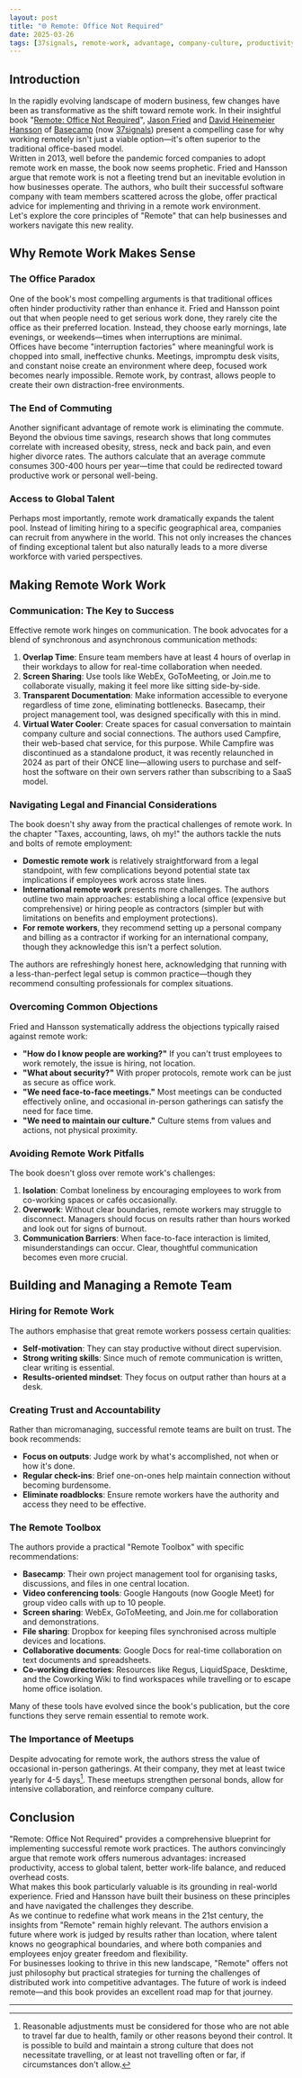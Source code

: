 ```yaml
---
layout: post
title: "🌐 Remote: Office Not Required"
date: 2025-03-26
tags: [37signals, remote-work, advantage, company-culture, productivity, best-practices, decision-making, onboarding]
---
```

<!--more-->

## Introduction

In the rapidly evolving landscape of modern business, few changes have been as transformative as the shift toward remote work. In their insightful book "[Remote: Office Not Required](https://basecamp.com/books#remote)", [Jason Fried](https://world.hey.com/jason) and [David Heinemeier Hansson](https://world.hey.com/david) of [Basecamp](https://en.wikipedia.org/w/index.php?title=Basecamp_(company)&redirect=no) (now [37signals](https://en.wikipedia.org/wiki/37signals)) present a compelling case for why working remotely isn't just a viable option—it's often superior to the traditional office-based model.  
Written in 2013, well before the pandemic forced companies to adopt remote work en masse, the book now seems prophetic. Fried and Hansson argue that remote work is not a fleeting trend but an inevitable evolution in how businesses operate. The authors, who built their successful software company with team members scattered across the globe, offer practical advice for implementing and thriving in a remote work environment.  
Let's explore the core principles of "Remote" that can help businesses and workers navigate this new reality.

## Why Remote Work Makes Sense

### The Office Paradox

One of the book's most compelling arguments is that traditional offices often hinder productivity rather than enhance it. Fried and Hansson point out that when people need to get serious work done, they rarely cite the office as their preferred location. Instead, they choose early mornings, late evenings, or weekends—times when interruptions are minimal.  
Offices have become "interruption factories" where meaningful work is chopped into small, ineffective chunks. Meetings, impromptu desk visits, and constant noise create an environment where deep, focused work becomes nearly impossible. Remote work, by contrast, allows people to create their own distraction-free environments.

### The End of Commuting

Another significant advantage of remote work is eliminating the commute. Beyond the obvious time savings, research shows that long commutes correlate with increased obesity, stress, neck and back pain, and even higher divorce rates. The authors calculate that an average commute consumes 300-400 hours per year—time that could be redirected toward productive work or personal well-being.

### Access to Global Talent

Perhaps most importantly, remote work dramatically expands the talent pool. Instead of limiting hiring to a specific geographical area, companies can recruit from anywhere in the world. This not only increases the chances of finding exceptional talent but also naturally leads to a more diverse workforce with varied perspectives.

## Making Remote Work Work

### Communication: The Key to Success

Effective remote work hinges on communication. The book advocates for a blend of synchronous and asynchronous communication methods:

1. **Overlap Time**: Ensure team members have at least 4 hours of overlap in their workdays to allow for real-time collaboration when needed.
2. **Screen Sharing**: Use tools like WebEx, GoToMeeting, or Join.me to collaborate visually, making it feel more like sitting side-by-side.
3. **Transparent Documentation**: Make information accessible to everyone regardless of time zone, eliminating bottlenecks. Basecamp, their project management tool, was designed specifically with this in mind.
4. **Virtual Water Cooler**: Create spaces for casual conversation to maintain company culture and social connections. The authors used Campfire, their web-based chat service, for this purpose. While Campfire was discontinued as a standalone product, it was recently relaunched in 2024 as part of their ONCE line—allowing users to purchase and self-host the software on their own servers rather than subscribing to a SaaS model.

### Navigating Legal and Financial Considerations

The book doesn't shy away from the practical challenges of remote work. In the chapter "Taxes, accounting, laws, oh my!" the authors tackle the nuts and bolts of remote employment:  
- **Domestic remote work** is relatively straightforward from a legal standpoint, with few complications beyond potential state tax implications if employees work across state lines.
- **International remote work** presents more challenges. The authors outline two main approaches: establishing a local office (expensive but comprehensive) or hiring people as contractors (simpler but with limitations on benefits and employment protections).
- **For remote workers**, they recommend setting up a personal company and billing as a contractor if working for an international company, though they acknowledge this isn't a perfect solution.

The authors are refreshingly honest here, acknowledging that running with a less-than-perfect legal setup is common practice—though they recommend consulting professionals for complex situations.

### Overcoming Common Objections

Fried and Hansson systematically address the objections typically raised against remote work:

- **"How do I know people are working?"** If you can't trust employees to work remotely, the issue is hiring, not location.
- **"What about security?"** With proper protocols, remote work can be just as secure as office work.
- **"We need face-to-face meetings."** Most meetings can be conducted effectively online, and occasional in-person gatherings can satisfy the need for face time.
- **"We need to maintain our culture."** Culture stems from values and actions, not physical proximity.

### Avoiding Remote Work Pitfalls

The book doesn't gloss over remote work's challenges:

1. **Isolation**: Combat loneliness by encouraging employees to work from co-working spaces or cafés occasionally.
2. **Overwork**: Without clear boundaries, remote workers may struggle to disconnect. Managers should focus on results rather than hours worked and look out for signs of burnout.
3. **Communication Barriers**: When face-to-face interaction is limited, misunderstandings can occur. Clear, thoughtful communication becomes even more crucial.

## Building and Managing a Remote Team

### Hiring for Remote Work

The authors emphasise that great remote workers possess certain qualities:  
- **Self-motivation**: They can stay productive without direct supervision.
- **Strong writing skills**: Since much of remote communication is written, clear writing is essential.
- **Results-oriented mindset**: They focus on output rather than hours at a desk.

### Creating Trust and Accountability

Rather than micromanaging, successful remote teams are built on trust. The book recommends:  
- **Focus on outputs**: Judge work by what's accomplished, not when or how it's done.
- **Regular check-ins**: Brief one-on-ones help maintain connection without becoming burdensome.
- **Eliminate roadblocks**: Ensure remote workers have the authority and access they need to be effective.

### The Remote Toolbox

The authors provide a practical "Remote Toolbox" with specific recommendations:  
- **Basecamp**: Their own project management tool for organising tasks, discussions, and files in one central location.
- **Video conferencing tools**: Google Hangouts (now Google Meet) for group video calls with up to 10 people.
- **Screen sharing**: WebEx, GoToMeeting, and Join.me for collaboration and demonstrations.
- **File sharing**: Dropbox for keeping files synchronised across multiple devices and locations.
- **Collaborative documents**: Google Docs for real-time collaboration on text documents and spreadsheets.
- **Co-working directories**: Resources like Regus, LiquidSpace, Desktime, and the Coworking Wiki to find workspaces while travelling or to escape home office isolation.

Many of these tools have evolved since the book's publication, but the core functions they serve remain essential to remote work.

### The Importance of Meetups

Despite advocating for remote work, the authors stress the value of occasional in-person gatherings. At their company, they met at least twice yearly for 4-5 days[^1]. These meetups strengthen personal bonds, allow for intensive collaboration, and reinforce company culture.

## Conclusion

"Remote: Office Not Required" provides a comprehensive blueprint for implementing successful remote work practices. The authors convincingly argue that remote work offers numerous advantages: increased productivity, access to global talent, better work-life balance, and reduced overhead costs.  
What makes this book particularly valuable is its grounding in real-world experience. Fried and Hansson have built their business on these principles and have navigated the challenges they describe.  
As we continue to redefine what work means in the 21st century, the insights from "Remote" remain highly relevant. The authors envision a future where work is judged by results rather than location, where talent knows no geographical boundaries, and where both companies and employees enjoy greater freedom and flexibility.  
For businesses looking to thrive in this new landscape, "Remote" offers not just philosophy but practical strategies for turning the challenges of distributed work into competitive advantages. The future of work is indeed remote—and this book provides an excellent road map for that journey.

---
[^1]: Reasonable adjustments must be considered for those who are not able to travel far due to health, family or other reasons beyond their control. It is possible to build and maintain a strong culture that does not necessitate travelling, or at least not travelling often or far, if circumstances don't allow. 
